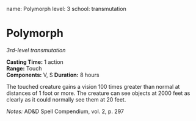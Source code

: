 name: Polymorph
level: 3
school: transmutation

# Polymorph 
_3rd-level transmutation_ 

**Casting Time:** 1 action    
**Range:** Touch   
**Components:** V, S
**Duration:** 8 hours

The touched creature gains a vision 100 times greater than normal at distances of 1 foot or more. The creature can see objects at 2000 feet as clearly as it could normally see them at 20 feet.

_Notes:_ AD&D Spell Compendium, vol. 2, p. 297